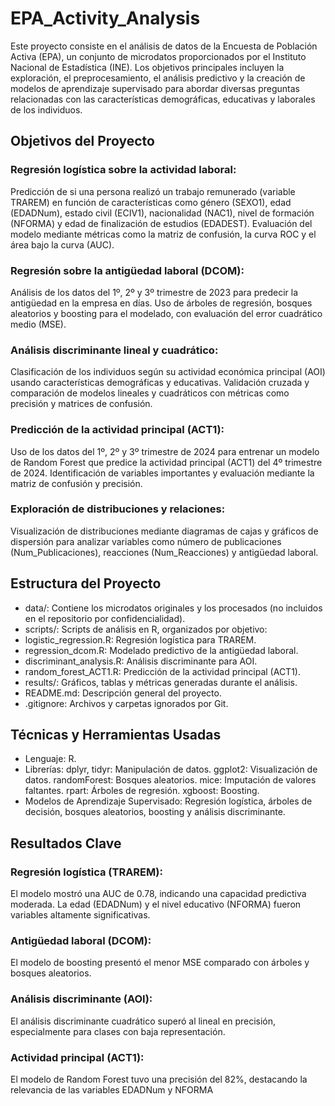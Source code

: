 # EPA_Activity_Analysis
Este proyecto consiste en el análisis de datos de la Encuesta de Población Activa (EPA), un conjunto de microdatos proporcionados por el Instituto Nacional de Estadística (INE). Los objetivos principales incluyen la exploración, el preprocesamiento, el análisis predictivo y la creación de modelos de aprendizaje supervisado para abordar diversas preguntas relacionadas con las características demográficas, educativas y laborales de los individuos.

## Objetivos del Proyecto
### Regresión logística sobre la actividad laboral:
Predicción de si una persona realizó un trabajo remunerado (variable TRAREM) en función de características como género (SEXO1), edad (EDADNum), estado civil (ECIV1), nacionalidad (NAC1), nivel de formación (NFORMA) y edad de finalización de estudios (EDADEST). Evaluación del modelo mediante métricas como la matriz de confusión, la curva ROC y el área bajo la curva (AUC). 

### Regresión sobre la antigüedad laboral (DCOM):
Análisis de los datos del 1º, 2º y 3º trimestre de 2023 para predecir la antigüedad en la empresa en días.
Uso de árboles de regresión, bosques aleatorios y boosting para el modelado, con evaluación del error cuadrático medio (MSE).

### Análisis discriminante lineal y cuadrático:
Clasificación de los individuos según su actividad económica principal (AOI) usando características demográficas y educativas.
Validación cruzada y comparación de modelos lineales y cuadráticos con métricas como precisión y matrices de confusión.

### Predicción de la actividad principal (ACT1):
Uso de los datos del 1º, 2º y 3º trimestre de 2024 para entrenar un modelo de Random Forest que predice la actividad principal (ACT1) del 4º trimestre de 2024.
Identificación de variables importantes y evaluación mediante la matriz de confusión y precisión.

### Exploración de distribuciones y relaciones:
Visualización de distribuciones mediante diagramas de cajas y gráficos de dispersión para analizar variables como número de publicaciones (Num_Publicaciones), reacciones (Num_Reacciones) y antigüedad laboral.

## Estructura del Proyecto
- data/: Contiene los microdatos originales y los procesados (no incluidos en el repositorio por confidencialidad).
- scripts/: Scripts de análisis en R, organizados por objetivo:
- logistic_regression.R: Regresión logística para TRAREM.
- regression_dcom.R: Modelado predictivo de la antigüedad laboral.
- discriminant_analysis.R: Análisis discriminante para AOI.
- random_forest_ACT1.R: Predicción de la actividad principal (ACT1).
- results/: Gráficos, tablas y métricas generadas durante el análisis.
- README.md: Descripción general del proyecto.
- .gitignore: Archivos y carpetas ignorados por Git.

## Técnicas y Herramientas Usadas
- Lenguaje: R.
- Librerías:
dplyr, tidyr: Manipulación de datos.
ggplot2: Visualización de datos.
randomForest: Bosques aleatorios.
mice: Imputación de valores faltantes.
rpart: Árboles de regresión.
xgboost: Boosting.
- Modelos de Aprendizaje Supervisado:
Regresión logística, árboles de decisión, bosques aleatorios, boosting y análisis discriminante.

## Resultados Clave
### Regresión logística (TRAREM):
El modelo mostró una AUC de 0.78, indicando una capacidad predictiva moderada. La edad (EDADNum) y el nivel educativo (NFORMA) fueron variables altamente significativas.

### Antigüedad laboral (DCOM):
El modelo de boosting presentó el menor MSE comparado con árboles y bosques aleatorios.

### Análisis discriminante (AOI):
El análisis discriminante cuadrático superó al lineal en precisión, especialmente para clases con baja representación.

### Actividad principal (ACT1):
El modelo de Random Forest tuvo una precisión del 82%, destacando la relevancia de las variables EDADNum y NFORMA

